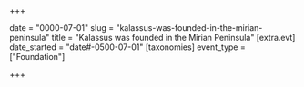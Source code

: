 +++

date = "0000-07-01"
slug = "kalassus-was-founded-in-the-mirian-peninsula"
title = "Kalassus was founded in the Mirian Peninsula"
[extra.evt]
date_started = "date#-0500-07-01"
[taxonomies]
event_type = ["Foundation"]

+++


